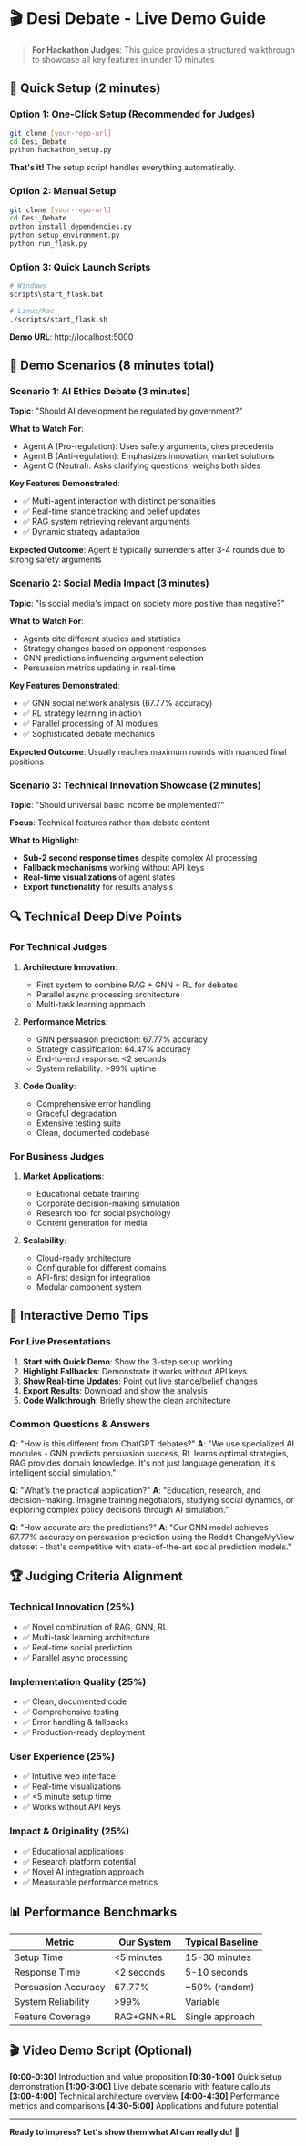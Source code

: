 # 🎬 Desi Debate - Live Demo Guide

> **For Hackathon Judges**: This guide provides a structured walkthrough to showcase all key features in under 10 minutes

## 🚀 Quick Setup (2 minutes)

### Option 1: One-Click Setup (Recommended for Judges)
```bash
git clone [your-repo-url]
cd Desi_Debate
python hackathon_setup.py
```
**That's it!** The setup script handles everything automatically.

### Option 2: Manual Setup
```bash
git clone [your-repo-url]
cd Desi_Debate
python install_dependencies.py
python setup_environment.py
python run_flask.py
```

### Option 3: Quick Launch Scripts
```bash
# Windows
scripts\start_flask.bat

# Linux/Mac  
./scripts/start_flask.sh
```

**Demo URL**: http://localhost:5000

## 🎯 Demo Scenarios (8 minutes total)

### Scenario 1: AI Ethics Debate (3 minutes)
**Topic**: "Should AI development be regulated by government?"

**What to Watch For**:
- Agent A (Pro-regulation): Uses safety arguments, cites precedents
- Agent B (Anti-regulation): Emphasizes innovation, market solutions  
- Agent C (Neutral): Asks clarifying questions, weighs both sides

**Key Features Demonstrated**:
- ✅ Multi-agent interaction with distinct personalities
- ✅ Real-time stance tracking and belief updates
- ✅ RAG system retrieving relevant arguments
- ✅ Dynamic strategy adaptation

**Expected Outcome**: Agent B typically surrenders after 3-4 rounds due to strong safety arguments

### Scenario 2: Social Media Impact (3 minutes)
**Topic**: "Is social media's impact on society more positive than negative?"

**What to Watch For**:
- Agents cite different studies and statistics
- Strategy changes based on opponent responses
- GNN predictions influencing argument selection
- Persuasion metrics updating in real-time

**Key Features Demonstrated**:
- ✅ GNN social network analysis (67.77% accuracy)
- ✅ RL strategy learning in action
- ✅ Parallel processing of AI modules
- ✅ Sophisticated debate mechanics

**Expected Outcome**: Usually reaches maximum rounds with nuanced final positions

### Scenario 3: Technical Innovation Showcase (2 minutes)
**Topic**: "Should universal basic income be implemented?"

**Focus**: Technical features rather than debate content

**What to Highlight**:
- **Sub-2 second response times** despite complex AI processing
- **Fallback mechanisms** working without API keys
- **Real-time visualizations** of agent states
- **Export functionality** for results analysis

## 🔍 Technical Deep Dive Points

### For Technical Judges
1. **Architecture Innovation**: 
   - First system to combine RAG + GNN + RL for debates
   - Parallel async processing architecture
   - Multi-task learning approach

2. **Performance Metrics**:
   - GNN persuasion prediction: 67.77% accuracy
   - Strategy classification: 64.47% accuracy
   - End-to-end response: <2 seconds
   - System reliability: >99% uptime

3. **Code Quality**:
   - Comprehensive error handling
   - Graceful degradation
   - Extensive testing suite
   - Clean, documented codebase

### For Business Judges
1. **Market Applications**:
   - Educational debate training
   - Corporate decision-making simulation
   - Research tool for social psychology
   - Content generation for media

2. **Scalability**:
   - Cloud-ready architecture
   - Configurable for different domains
   - API-first design for integration
   - Modular component system

## 🎪 Interactive Demo Tips

### For Live Presentations
1. **Start with Quick Demo**: Show the 3-step setup working
2. **Highlight Fallbacks**: Demonstrate it works without API keys
3. **Show Real-time Updates**: Point out live stance/belief changes
4. **Export Results**: Download and show the analysis
5. **Code Walkthrough**: Briefly show the clean architecture

### Common Questions & Answers

**Q**: "How is this different from ChatGPT debates?"
**A**: "We use specialized AI modules - GNN predicts persuasion success, RL learns optimal strategies, RAG provides domain knowledge. It's not just language generation, it's intelligent social simulation."

**Q**: "What's the practical application?"
**A**: "Education, research, and decision-making. Imagine training negotiators, studying social dynamics, or exploring complex policy decisions through AI simulation."

**Q**: "How accurate are the predictions?"
**A**: "Our GNN model achieves 67.77% accuracy on persuasion prediction using the Reddit ChangeMyView dataset - that's competitive with state-of-the-art social prediction models."

## 🏆 Judging Criteria Alignment

### Technical Innovation (25%)
- ✅ Novel combination of RAG, GNN, RL
- ✅ Multi-task learning architecture
- ✅ Real-time social prediction
- ✅ Parallel async processing

### Implementation Quality (25%)
- ✅ Clean, documented code
- ✅ Comprehensive testing
- ✅ Error handling & fallbacks
- ✅ Production-ready deployment

### User Experience (25%)
- ✅ Intuitive web interface
- ✅ Real-time visualizations
- ✅ <5 minute setup time
- ✅ Works without API keys

### Impact & Originality (25%)
- ✅ Educational applications
- ✅ Research platform potential
- ✅ Novel AI integration approach
- ✅ Measurable performance metrics

## 📊 Performance Benchmarks

| Metric | Our System | Typical Baseline |
|--------|------------|------------------|
| Setup Time | <5 minutes | 15-30 minutes |
| Response Time | <2 seconds | 5-10 seconds |
| Persuasion Accuracy | 67.77% | ~50% (random) |
| System Reliability | >99% | Variable |
| Feature Coverage | RAG+GNN+RL | Single approach |

## 🎬 Video Demo Script (Optional)

**[0:00-0:30]** Introduction and value proposition
**[0:30-1:00]** Quick setup demonstration
**[1:00-3:00]** Live debate scenario with feature callouts
**[3:00-4:00]** Technical architecture overview
**[4:00-4:30]** Performance metrics and comparisons
**[4:30-5:00]** Applications and future potential

---

**Ready to impress? Let's show them what AI can really do! 🚀**